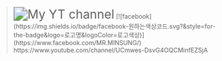 >   <img src="https://yt3.ggpht.com/1SZGMDPeXn8u3VD1KYcg0KZPZn-E1AYJoVtr_2WgRwd1KCvfHVGEK13MBevjzsakm3sslUUSzA=s176-c-k-c0x00ffffff-no-rj-mo" alt="My YT channel" style="zoom:200%;" />
> [![facebook](https://img.shields.io/badge/facebook-원하는색상코드.svg?&style=for-the-badge&logo=로고명&logoColor=로고색상)](https://www.facebook.com/MR.MINSUNG/)
>   https://www.youtube.com/channel/UCmwes-DsvG4OQCMinfEZSjA
